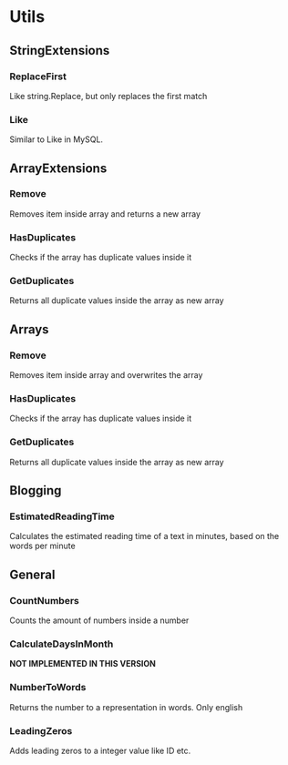 # Utils
 
## StringExtensions
### ReplaceFirst
Like string.Replace, but only replaces the first match

### Like
Similar to Like in MySQL.


## ArrayExtensions
### Remove
 Removes item inside array and returns a new array

### HasDuplicates
Checks if the array has duplicate values inside it

### GetDuplicates
Returns all duplicate values inside the array as new array


## Arrays
### Remove
Removes item inside array and overwrites the array
### HasDuplicates
Checks if the array has duplicate values inside it
### GetDuplicates
Returns all duplicate values inside the array as new array


## Blogging
### EstimatedReadingTime
Calculates the estimated reading time of a text in minutes, based on the words per minute


## General
### CountNumbers
Counts the amount of numbers inside a number
### CalculateDaysInMonth
**NOT IMPLEMENTED IN THIS VERSION**
### NumberToWords
Returns the number to a representation in words. Only english
### LeadingZeros
Adds leading zeros to a integer value like ID etc.